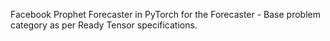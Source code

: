 Facebook Prophet Forecaster in PyTorch for the Forecaster - Base problem category as per Ready Tensor specifications.
